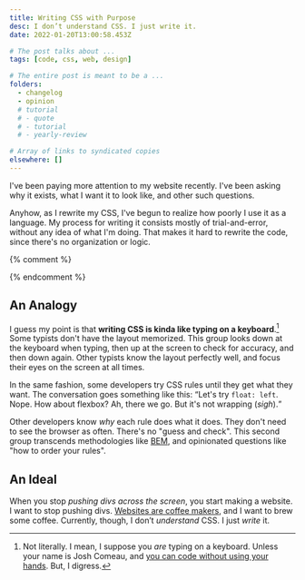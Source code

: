 ```yaml
---
title: Writing CSS with Purpose
desc: I don’t understand CSS. I just write it.
date: 2022-01-20T13:00:58.453Z

# The post talks about ...
tags: [code, css, web, design]

# The entire post is meant to be a ...
folders:
  - changelog
  - opinion
  # tutorial
  # - quote
  # - tutorial
  # - yearly-review

# Array of links to syndicated copies
elsewhere: []
---
```


I've been paying more attention to my website recently. I've been asking why it exists, what I want it to look like, and other such questions.

Anyhow, as I rewrite my CSS, I've begun to realize how poorly I use it as a language. My process for writing it consists mostly of trial-and-error, without any idea of what I'm doing. That makes it hard to rewrite the code, since there's no organization or logic.

{% comment %}
<!-- There are many methods for writing and structuring CSS. There are linters to keep you in check, and style-guides to give you advice. And that's great &mdash; it's important to be able to find a block of CSS when you need to change it. -->
{% endcomment %}

## An Analogy

I guess my point is that <b>writing CSS is kinda like typing on a keyboard</b>.[^css-kbd] Some typists don't have the layout memorized. This group looks down at the keyboard when typing, then up at the screen to check for accuracy, and then down again. Other typists know the layout perfectly well, and focus their eyes on the screen at all times.

In the same fashion, some developers try CSS rules until they get what they want. The conversation goes something like this: <q>Let's try `float: left`. Nope. How about flexbox? Ah, there we go. But it's not wrapping (<em>sigh</em>).</q>

Other developers know <em>why</em> each rule does what it does. They don't need to see the browser as often. There's no "guess and check". This second group transcends methodologies like [BEM](http://getbem.com), and opinionated questions like "how to order your rules".

## An Ideal

When you stop <i>pushing divs across the screen</i>, you start making a website. I want to stop pushing divs. [Websites are coffee makers](https://ia.net/topics/on-apps-and-coffee), and I want to brew some coffee. Currently, though, I don’t <em>understand</em> CSS. I just <em>write</em> it.

[^css-kbd]: Not literally. I mean, I suppose you <em>are</em> typing on a keyboard. Unless your name is Josh Comeau, and [you can code without using your hands](https://www.joshwcomeau.com/blog/hands-free-coding/). But, I digress.
